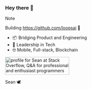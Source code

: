 ### Hey there 👋

> [!NOTE]
> Building https://github.com/looqsai 🔎

- 📦 Bridging Product and Engineering
- 🎯 Leadership in Tech
- 🤓 Mobile, Full-stack, Blockchain

<a href="https://stackoverflow.com/users/1446466/sean"><img src="https://stackoverflow.com/users/flair/1446466.png" width="208" height="58" alt="profile for Sean at Stack Overflow, Q&amp;A for professional and enthusiast programmers" title="profile for Sean at Stack Overflow, Q&amp;A for professional and enthusiast programmers"></a>

Sean 🕊️
